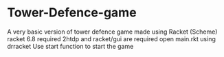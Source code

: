 # Tower-Defence-game
A very basic version of tower defence game made using Racket (Scheme)
racket 6.8 required
2htdp and racket/gui are required
open main.rkt using drracket
Use start function to start the game
